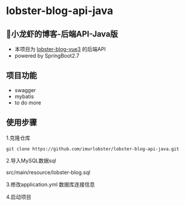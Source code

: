 # lobster-blog-api-java

## 🦞小龙虾的博客-后端API-Java版
- 本项目为 [lobster-blog-vue3](https://github.com/imurlobster/lobster-blog-vue3) 的后端API
- powered by SpringBoot2.7


##  项目功能
- swagger
- mybatis
- to do more

## 使用步骤

1.克隆仓库

`git clone https://github.com/imurlobster/lobster-blog-api-java.git`

2.导入MySQL数据sql

src/main/resource/lobster-blog.sql

3.修改application.yml 数据库连接信息

4.启动项目





